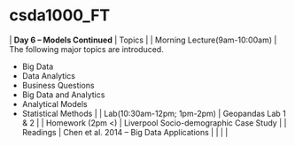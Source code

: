 # csda1000_FT
| **Day 6 – Models Continued** | Topics                                             |
| Morning Lecture(9am-10:00am) | The following major topics are introduced.

- Big Data
- Data Analytics
- Business Questions
- Big Data and Analytics
- Analytical Models
- Statistical Methods
  |
| Lab(10:30am-12pm; 1pm-2pm) | Geopandas Lab 1 &amp; 2 |
| Homework (2pm &lt;)   | Liverpool Socio-demographic Case Study |
| Readings | Chen et al. 2014 – Big Data Applications |
|   |   |